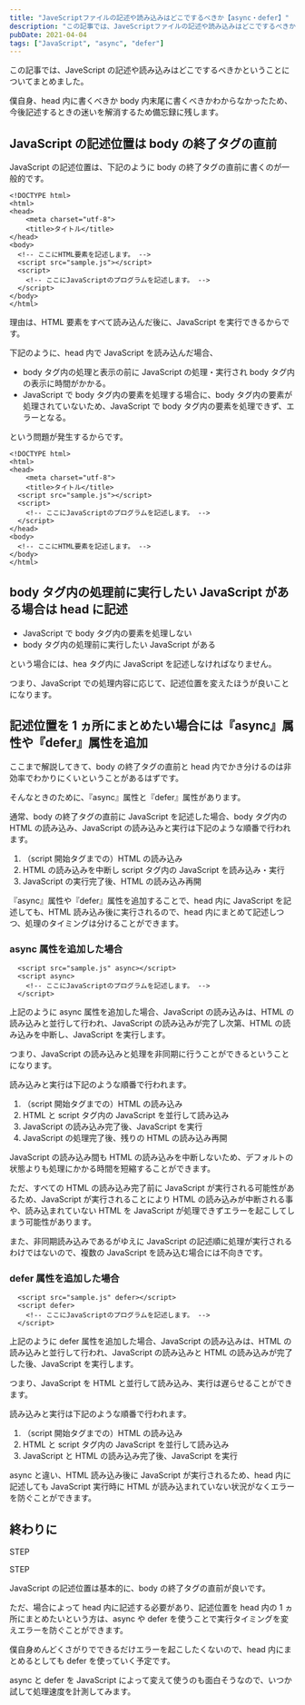 ```yaml
---
title: "JaveScriptファイルの記述や読み込みはどこでするべきか【async・defer】"
description: "この記事では、JaveScriptファイルの記述や読み込みはどこでするべきかということについてまとめています。head内に書くべきかbody内末尾に書くべきか迷いを解消する助けになれば幸いです。"
pubDate: 2021-04-04
tags: ["JavaScript", "async", "defer"]
---
```


この記事では、JaveScript の記述や読み込みはどこでするべきかということについてまとめました。

僕自身、head 内に書くべきか body 内末尾に書くべきかわからなかったため、今後記述するときの迷いを解消するため備忘録に残します。

## JavaScript の記述位置は body の終了タグの直前

JavaScript の記述位置は、下記のように body の終了タグの直前に書くのが一般的です。

```
<!DOCTYPE html>
<html>
<head>
	<meta charset="utf-8">
	<title>タイトル</title>
</head>
<body>
  <!-- ここにHTML要素を記述します。 -->
  <script src="sample.js"></script>
  <script>
    <!-- ここにJavaScriptのプログラムを記述します。 -->
  </script>
</body>
</html>
```

理由は、HTML 要素をすべて読み込んだ後に、JavaScript を実行できるからです。

下記のように、head 内で JavaScript を読み込んだ場合、

-   body タグ内の処理と表示の前に JavaScript の処理・実行され body タグ内の表示に時間がかかる。
-   JavaScript で body タグ内の要素を処理する場合に、body タグ内の要素が処理されていないため、JavaScript で body タグ内の要素を処理できず、エラーとなる。

という問題が発生するからです。

```
<!DOCTYPE html>
<html>
<head>
	<meta charset="utf-8">
	<title>タイトル</title>
  <script src="sample.js"></script>
  <script>
    <!-- ここにJavaScriptのプログラムを記述します。 -->
  </script>
</head>
<body>
  <!-- ここにHTML要素を記述します。 -->
</body>
</html>
```

## body タグ内の処理前に実行したい JavaScript がある場合は head に記述

-   JavaScript で body タグ内の要素を処理しない
-   body タグ内の処理前に実行したい JavaScript がある

という場合には、hea タグ内に JavaScript を記述しなければなりません。

つまり、JavaScript での処理内容に応じて、記述位置を変えたほうが良いことになります。

## 記述位置を 1 ヵ所にまとめたい場合には『async』属性や『defer』属性を追加

ここまで解説してきて、body の終了タグの直前と head 内でかき分けるのは非効率でわかりにくいということがあるはずです。

そんなときのために、『async』属性と『defer』属性があります。

通常、body の終了タグの直前に JavaScript を記述した場合、body タグ内の HTML の読み込み、JavaScript の読み込みと実行は下記のような順番で行われます。

1. （script 開始タグまでの）HTML の読み込み
2. HTML の読み込みを中断し script タグ内の JavaScript を読み込み・実行
3. JavaScript の実行完了後、HTML の読み込み再開

『async』属性や『defer』属性を追加することで、head 内に JavaScript を記述しても、HTML 読み込み後に実行されるので、head 内にまとめて記述しつつ、処理のタイミングは分けることができます。

### async 属性を追加した場合

```
  <script src="sample.js" async></script>
  <script async>
    <!-- ここにJavaScriptのプログラムを記述します。 -->
  </script>
```

上記のように async 属性を追加した場合、JavaScript の読み込みは、HTML の読み込みと並行して行われ、JavaScript の読み込みが完了し次第、HTML の読み込みを中断し、JavaScript を実行します。

つまり、JavaScript の読み込みと処理を非同期に行うことができるということになります。

読み込みと実行は下記のような順番で行われます。

1. （script 開始タグまでの）HTML の読み込み
2. HTML と script タグ内の JavaScript を並行して読み込み
3. JavaScript の読み込み完了後、JavaScript を実行
4. JavaScript の処理完了後、残りの HTML の読み込み再開

JavaScript の読み込み間も HTML の読み込みを中断しないため、デフォルトの状態よりも処理にかかる時間を短縮することができます。

ただ、すべての HTML の読み込み完了前に JavaScript が実行される可能性があるため、JavaScript が実行されることにより HTML の読み込みが中断される事や、読み込まれていない HTML を JavaScript が処理できずエラーを起こしてしまう可能性があります。

また、非同期読み込みであるがゆえに JavaScript の記述順に処理が実行されるわけではないので、複数の JavaScript を読み込む場合には不向きです。

### defer 属性を追加した場合

```
  <script src="sample.js" defer></script>
  <script defer>
    <!-- ここにJavaScriptのプログラムを記述します。 -->
  </script>
```

上記のように defer 属性を追加した場合、JavaScript の読み込みは、HTML の読み込みと並行して行われ、JavaScript の読み込みと HTML の読み込みが完了した後、JavaScript を実行します。

つまり、JavaScript を HTML と並行して読み込み、実行は遅らせることができます。

読み込みと実行は下記のような順番で行われます。

1. （script 開始タグまでの）HTML の読み込み
2. HTML と script タグ内の JavaScript を並行して読み込み
3. JavaScript と HTML の読み込み完了後、JavaScript を実行

async と違い、HTML 読み込み後に JavaScript が実行されるため、head 内に記述しても JavaScript 実行時に HTML が読み込まれていない状況がなくエラーを防ぐことができます。

## 終わりに

STEP

STEP

JavaScript の記述位置は基本的に、body の終了タグの直前が良いです。

ただ、場合によって head 内に記述する必要があり、記述位置を head 内の 1 ヵ所にまとめたいという方は、async や defer を使うことで実行タイミングを変えエラーを防ぐことができます。

僕自身めんどくさがりでできるだけエラーを起こしたくないので、head 内にまとめるとしても defer を使っていく予定です。

async と defer を JavaScript によって変えて使うのも面白そうなので、いつか試して処理速度を計測してみます。
